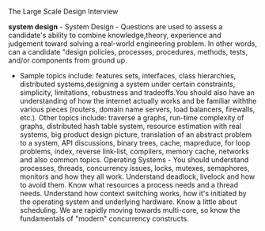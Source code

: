 The Large Scale Design Interview

**system design** -
System Design - Questions are used to assess a candidate's ability to combine knowledge,theory, experience and judgement toward solving a real-world engineering problem. In other words, can a candidate "design policies, processes, procedures, methods, tests, and/or components from ground up.


- Sample topics include: features sets, interfaces, class hierarchies, distributed systems,designing a system under certain constraints, simplicity, limitations, robustness and tradeoffs.You should also have an understanding of how the internet actually works and be familiar withthe various pieces (routers, domain name servers, load balancers, firewalls, etc.). Other topics include: traverse a graphs, run-time complexity of graphs, distributed hash table system,
resource estimation with real systems, big product design picture, translation of an abstract
problem to a system, API discussions, binary trees, cache, mapreduce, for loop problems,
index, reverse link-list, compilers, memory cache, networks and also common topics.
Operating Systems - You should understand processes, threads, concurrency issues, locks,
mutexes, semaphores, monitors and how they all work. Understand deadlock, livelock and how
to avoid them. Know what resources a process needs and a thread needs. Understand how
context switching works, how it's initiated by the operating system and underlying hardware.
Know a little about scheduling. We are rapidly moving towards multi-core, so know the
fundamentals of "modern" concurrency constructs.